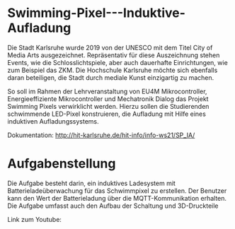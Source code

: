 # Swimming-Pixel---Induktive-Aufladung

Die Stadt Karlsruhe wurde 2019 von der UNESCO mit dem Titel City of Media Arts ausgezeichnet. Repräsentativ für diese Auszeichnung stehen Events, wie die Schlosslichtspiele, aber auch dauerhafte Einrichtungen, wie zum Beispiel das ZKM. Die Hochschule Karlsruhe möchte sich ebenfalls daran beteiligen, die Stadt durch mediale Kunst einzigartig zu machen.

So soll im Rahmen der Lehrveranstaltung von EU4M Mikrocontroller, Energieeffiziente Mikrocontroller und Mechatronik Dialog das Projekt Swimming Pixels verwirklicht werden. Hierzu sollen die Studierenden schwimmende LED-Pixel konstruieren, die Aufladung mit Hilfe eines induktiven Aufladungssystems.

Dokumentation: http://hit-karlsruhe.de/hit-info/info-ws21/SP_IA/

# Aufgabenstellung

Die Aufgabe besteht darin, ein induktives Ladesystem mit Batterieladeüberwachung für das Schwimmpixel zu erstellen. Der Benutzer kann den Wert der Batterieladung über die MQTT-Kommunikation erhalten. Die Aufgabe umfasst auch den Aufbau der Schaltung und 3D-Druckteile

Link zum Youtube: 
